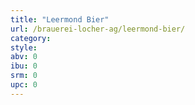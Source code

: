 ```yaml
---
title: "Leermond Bier"
url: /brauerei-locher-ag/leermond-bier/
category: 
style: 
abv: 0
ibu: 0
srm: 0
upc: 0
---
```


